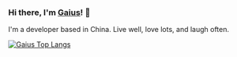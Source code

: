 ### Hi there, I'm [Gaius](https://qiwenbo.com)! 👋

I'm a developer based in China. Live well, love lots, and laugh often.

[![Gaius Top Langs](https://github-readme-stats.vercel.app/api/top-langs/?username=gaius-qi)](https://github.com/anuraghazra/github-readme-stats)

